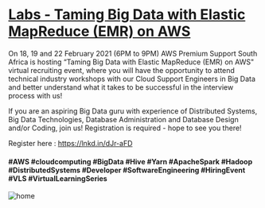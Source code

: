 # [Labs - Taming Big Data with Elastic MapReduce (EMR) on AWS](https://www.linkedin.com/posts/nikki-pahliney-4665b818_taming-big-data-with-elastic-mapreduce-emr-activity-6755943060984602624-lEeZ/)

On 18, 19 and 22 February 2021 (6PM to 9PM) AWS Premium Support South Africa is hosting “Taming Big Data with Elastic MapReduce (EMR) on AWS" virtual recruiting event, where you will have the opportunity to attend technical industry workshops with our Cloud Support Engineers in Big Data and better understand what it takes to be successful in the interview process with us!

If you are an aspiring Big Data guru with experience of Distributed Systems, Big Data Technologies, Database Administration and Database Design and/or Coding, join us! Registration is required - hope to see you there!

Register here : https://lnkd.in/dJr-aFD

#### #AWS #cloudcomputing #BigData #Hive #Yarn #ApacheSpark #Hadoop #DistributedSystems #Developer #SoftwareEngineering #HiringEvent #VLS #VirtualLearningSeries
![home](home.jpeg)
